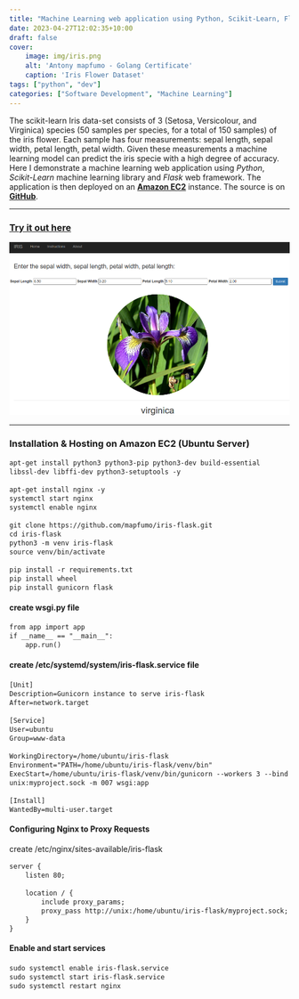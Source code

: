 ```yaml
---
title: "Machine Learning web application using Python, Scikit-Learn, Flask"
date: 2023-04-27T12:02:35+10:00
draft: false
cover:
    image: img/iris.png
    alt: 'Antony mapfumo - Golang Certificate'
    caption: 'Iris Flower Dataset'
tags: ["python", "dev"]
categories: ["Software Development", "Machine Learning"]
---
```


The scikit-learn Iris data-set consists of 3 (Setosa, Versicolour, and Virginica) species (50 samples per species, for a total of 150 samples) of the iris flower. Each sample has four measurements: sepal length, sepal width, petal length, petal width. Given these measurements a machine learning model can predict the iris specie with a high degree of accuracy. Here I demonstrate a machine learning web application using *Python*, *Scikit-Learn* machine learning library and *Flask* web framework. The application is then deployed on an **[Amazon EC2](http://3.27.83.146/)** instance. The source is on **[GitHub](https://github.com/mapfumo/iris-flask)**.

---

### [Try it out here](http://3.27.83.146/)

![Virginica](/img/virginica.png "Virginica Flower")

---

### Installation & Hosting on Amazon EC2 (Ubuntu Server)

    apt-get install python3 python3-pip python3-dev build-essential libssl-dev libffi-dev python3-setuptools -y

    apt-get install nginx -y
    systemctl start nginx
    systemctl enable nginx

    git clone https://github.com/mapfumo/iris-flask.git
    cd iris-flask
    python3 -m venv iris-flask
    source venv/bin/activate

    pip install -r requirements.txt
    pip install wheel
    pip install gunicorn flask

#### create wsgi.py file

    from app import app
    if __name__ == "__main__":
        app.run()

#### create /etc/systemd/system/iris-flask.service file

    [Unit]
    Description=Gunicorn instance to serve iris-flask
    After=network.target

    [Service]
    User=ubuntu
    Group=www-data

    WorkingDirectory=/home/ubuntu/iris-flask
    Environment="PATH=/home/ubuntu/iris-flask/venv/bin"
    ExecStart=/home/ubuntu/iris-flask/venv/bin/gunicorn --workers 3 --bind unix:myproject.sock -m 007 wsgi:app

    [Install]
    WantedBy=multi-user.target

#### Configuring Nginx to Proxy Requests

create /etc/nginx/sites-available/iris-flask

    server {
        listen 80;

        location / {
            include proxy_params;
            proxy_pass http://unix:/home/ubuntu/iris-flask/myproject.sock;
        }
    }

#### Enable and start services

    sudo systemctl enable iris-flask.service
    sudo systemctl start iris-flask.service
    sudo systemctl restart nginx 
